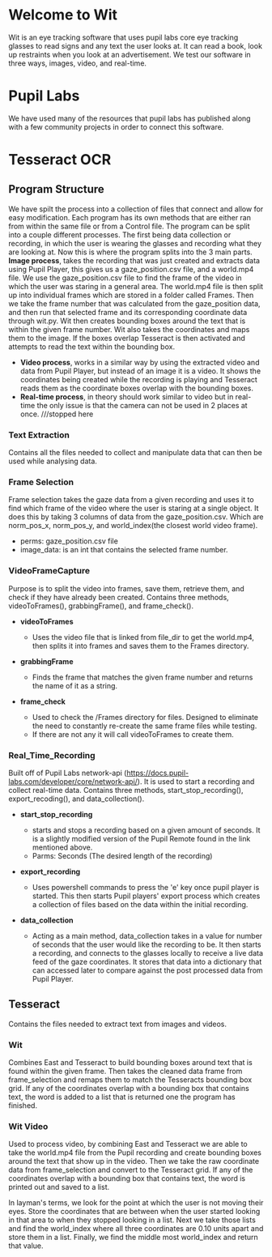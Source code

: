 # Welcome to Wit
Wit is an eye tracking software that uses pupil labs core eye tracking glasses to read signs and any text the user looks at. It can read a book, look up restraints when you look at an advertisement.
We test our software in three ways, images, video, and real-time.


# Pupil Labs
We have used many of the resources that pupil labs has published along with a few community projects in order to connect this software.

# Tesseract OCR


## Program Structure
We have spilt the process into a collection of files that connect and allow for easy modification. Each program has its own methods that are either ran from within the same file or from a Control file.
The program can be split into a couple different processes. The first being data collection or recording, in which the user is wearing the glasses and recording what they are looking at. Now this is where the program splits into the 3 main parts.
**Image process**, takes the recording that was just created and extracts data using Pupil Player, this gives us a gaze_position.csv file, and a world.mp4 file. We use the gaze_position.csv file to find the frame of the video in which the user was staring in a general area.
The world.mp4 file is then split up into individual frames which are stored in a folder called Frames. Then we take the frame number that was calculated from the gaze_position data, and then run that selected frame and its corresponding coordinate data through wit.py. 
Wit then creates bounding boxes around the text that is within the given frame number. Wit also takes the coordinates and maps them to the image. If the boxes overlap Tesseract is then activated and attempts to read the text within the bounding box.

- **Video process**, works in a similar way by using the extracted video and data from Pupil Player, but instead of an image it is a video. It shows the coordinates being created while the recording is playing and Tesseract reads them as the coordinate boxes overlap with the bounding boxes.
- **Real-time process**, in theory should work similar to video but in real-time the only issue is that the camera can not be used in 2 places at once. ///stopped here

### Text Extraction
Contains all the files needed to collect and manipulate data that can then be used while analysing data.

### Frame Selection
Frame selection takes the gaze data from a given recording and uses it to find which frame of the video where the user is staring at a single object.
It does this by taking 3 columns of data from the gaze_position.csv. Which are norm_pos_x, norm_pos_y, and world_index(the closest world video frame).
- perms: gaze_position.csv file
- image_data: is an int that contains the selected frame number.

### VideoFrameCapture
Purpose is to split the video into frames, save them, retrieve them, and check if they have already been created.
Contains three methods, videoToFrames(), grabbingFrame(), and frame_check().

- **videoToFrames**
    - Uses the video file that is linked from file_dir to get the world.mp4, then splits it into frames and saves them 
to the Frames directory.

- **grabbingFrame**
    - Finds the frame that matches the given frame number and returns the name of it as a string.

- **frame_check**
    - Used to check the /Frames directory for files. Designed to eliminate the need to constantly re-create the same frame files while testing.
    - If there are not any it will call videoToFrames to create them.

### Real_Time_Recording
Built off of Pupil Labs network-api (https://docs.pupil-labs.com/developer/core/network-api/). It is used to start a recording and collect real-time data. 
Contains three methods, start_stop_recording(), export_recoding(), and data_collection().

- **start_stop_recording**
    - starts and stops a recording based on a given amount of seconds. It is a slightly modified version of the Pupil Remote found in the link mentioned above.
    - Parms: Seconds (The desired length of the recording)

- **export_recording**
    - Uses powershell commands to press the 'e' key once pupil player is started. This then starts 
    Pupil players' export process which creates a collection of files based on the data within the initial recording.

- **data_collection**
    - Acting as a main method, data_collection takes in a value for number of seconds that the user would like the recording to be. 
    It then starts a recording, and connects to the glasses locally to receive a live data feed of the gaze coordinates.
    It stores that data into a dictionary that can accessed later to compare against the post processed data from 
    Pupil Player.

## Tesseract
Contains the files needed to extract text from images and videos.

### Wit
Combines East and Tesseract to build bounding boxes around text that is found within the given frame.
Then takes the cleaned data frame from frame_selection and remaps them to match the Tesseracts
bounding box grid. If any of the coordinates overlap with a bounding box that contains text, the word is added to a list that is returned one the program has finished.

### Wit Video
Used to process video, by combining East and Tesseract we are able to take the world.mp4 file from the Pupil recording and create bounding boxes around the text that show up in the video.
Then we take the raw coordinate data from frame_selection and convert to the Tesseract grid.
If any of the coordinates overlap with a bounding box that contains text, the word is printed out and saved to a list.




In layman's terms, we look for the point at which the user is not moving their eyes.
Store the coordinates that are between when the user started looking in that area to when they stopped looking in a list.
Next we take those lists and find the world_index where all three coordinates are 0.10 units apart and store them in a list.
Finally, we find the middle most world_index and return that value.
